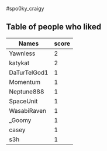 #spo0ky_craigy
## Table of people who liked
Names | score
--- | ---
Yawnless | 2
katykat | 2
DaTurTelGod1 | 1
Momentum | 1
Neptune888 | 1
SpaceUnit | 1
WasabiRaven | 1
_Goomy | 1
casey | 1
s3h | 1
